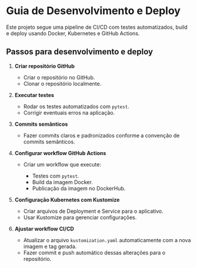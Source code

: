 # Guia de Desenvolvimento e Deploy

Este projeto segue uma pipeline de CI/CD com testes automatizados, build e deploy usando Docker, Kubernetes e GitHub Actions.

## Passos para desenvolvimento e deploy

1. **Criar repositório GitHub**

   * Criar o repositório no GitHub.
   * Clonar o repositório localmente.

2. **Executar testes**

   * Rodar os testes automatizados com `pytest`.
   * Corrigir eventuais erros na aplicação.

3. **Commits semânticos**

   * Fazer commits claros e padronizados conforme a convenção de commits semânticos.

4. **Configurar workflow GitHub Actions**

   * Criar um workflow que execute:

     * Testes com `pytest`.
     * Build da imagem Docker.
     * Publicação da imagem no DockerHub.

5. **Configuração Kubernetes com Kustomize**

   * Criar arquivos de Deployment e Service para o aplicativo.
   * Usar Kustomize para gerenciar configurações.

6. **Ajustar workflow CI/CD**

   * Atualizar o arquivo `kustomization.yaml` automaticamente com a nova imagem e tag gerada.
   * Fazer commit e push automático dessas alterações para o repositório.


